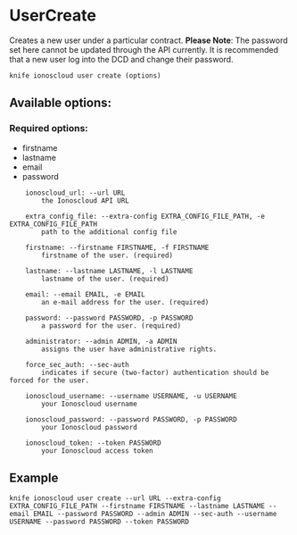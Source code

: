 # UserCreate

Creates a new user under a particular contract. **Please Note**: The password set here cannot be updated through the API currently. It is recommended that a new user log into the DCD and change their password.

```text
knife ionoscloud user create (options)
```

## Available options:

### Required options:

* firstname
* lastname
* email
* password

```text
    ionoscloud_url: --url URL
        the Ionoscloud API URL

    extra_config_file: --extra-config EXTRA_CONFIG_FILE_PATH, -e EXTRA_CONFIG_FILE_PATH
        path to the additional config file

    firstname: --firstname FIRSTNAME, -f FIRSTNAME
        firstname of the user. (required)

    lastname: --lastname LASTNAME, -l LASTNAME
        lastname of the user. (required)

    email: --email EMAIL, -e EMAIL
        an e-mail address for the user. (required)

    password: --password PASSWORD, -p PASSWORD
        a password for the user. (required)

    administrator: --admin ADMIN, -a ADMIN
        assigns the user have administrative rights.

    force_sec_auth: --sec-auth
        indicates if secure (two-factor) authentication should be forced for the user.

    ionoscloud_username: --username USERNAME, -u USERNAME
        your Ionoscloud username

    ionoscloud_password: --password PASSWORD, -p PASSWORD
        your Ionoscloud password

    ionoscloud_token: --token PASSWORD
        your Ionoscloud access token

```
## Example

```text
knife ionoscloud user create --url URL --extra-config EXTRA_CONFIG_FILE_PATH --firstname FIRSTNAME --lastname LASTNAME --email EMAIL --password PASSWORD --admin ADMIN --sec-auth --username USERNAME --password PASSWORD --token PASSWORD
```
